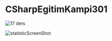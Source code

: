 # CSharpEgitimKampi301

![17 ders](https://github.com/user-attachments/assets/b349f4e5-7642-4664-aa38-7491b328f7c8)

![statisticScreenShot](https://github.com/user-attachments/assets/3b9ca106-2622-418a-b15e-516369ce888c)
